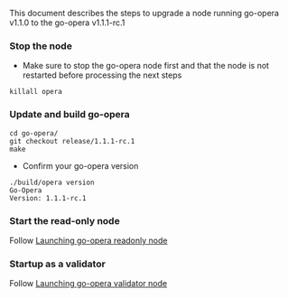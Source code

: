 This document describes the steps to upgrade a node running go-opera v1.1.0 to the go-opera v1.1.1-rc.1

### Stop the node

- Make sure to stop the go-opera node first and that the node is not restarted before processing the next steps

```shell script
killall opera
```

### Update and build go-opera

```shell script
cd go-opera/
git checkout release/1.1.1-rc.1
make
```

- Confirm your go-opera version

```
./build/opera version
Go-Opera
Version: 1.1.1-rc.1
```

### Start the read-only node

Follow [Launching go-opera readonly node](docs/setup-readonly-node.sh)

### Startup as a validator

Follow [Launching go-opera validator node](docs/launch-validator.md)
